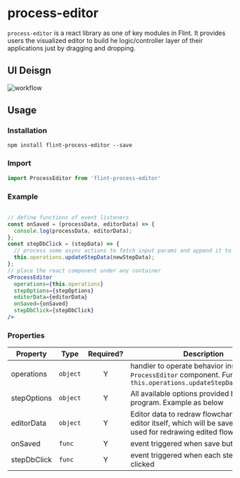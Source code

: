 # process-editor

`process-editor` is a react library as one of key modules in Flint. It provides users the visualized editor to build he logic/controller layer of their applications just by dragging and dropping. 

## UI Deisgn

![workflow](https://user-images.githubusercontent.com/3359858/71325726-bb5f2500-24a5-11ea-910d-1a591f04a4dc.png)

## Usage

### Installation

```npm
npm install flint-process-editor --save
```

### Import

```jsx
import ProcessEditor from 'flint-process-editor'
```

### Example

```jsx

// define functions of event listeners
const onSaved = (processData, editorData) => {
  console.log(processData, editorData);
};
const stepDbClick = (stepData) => {
  // process some async actions to fetch input params and append it to stepData
  this.operations.updateStepData(newStepData);
};
// place the react component under any container
<ProcessEditor
  operations={this.operations}
  stepOptions={stepOptions}
  editorData={editorData}
  onSaved={onSaved}
  stepDbClick={stepDbClick}
/>
```

### Properties

| Property | Type | Required? | Description |
|---|---|:---:|---|
| operations | `object` | Y | handler to operate behavior inside `ProcessEditor` component. Functions: `this.operations.updateStepData(stepData)`|
| stepOptions | `object` | Y | All available options provided by main program. Example as below |
| editorData | `object` | Y | Editor data to redraw flowchart provided by editor itself, which will be saved locally and used for redrawing edited flowchart |
| onSaved | `func` | Y | event triggered when save button clicked |
| stepDbClick | `func` | Y | event triggered when each step is double clicked |


